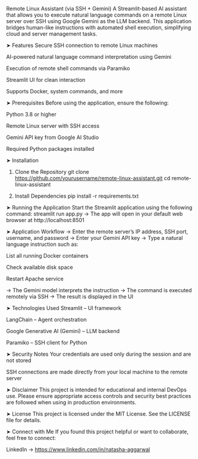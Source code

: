 Remote Linux Assistant (via SSH + Gemini)
A Streamlit-based AI assistant that allows you to execute natural language commands on a remote Linux server over SSH using Google Gemini as the LLM backend.
This application bridges human-like instructions with automated shell execution, simplifying cloud and server management tasks.

➤ Features
Secure SSH connection to remote Linux machines

AI-powered natural language command interpretation using Gemini

Execution of remote shell commands via Paramiko

Streamlit UI for clean interaction

Supports Docker, system commands, and more


➤ Prerequisites
Before using the application, ensure the following:

Python 3.8 or higher

Remote Linux server with SSH access

Gemini API key from Google AI Studio

Required Python packages installed


➤ Installation
1. Clone the Repository
git clone https://github.com/yourusername/remote-linux-assistant.git
cd remote-linux-assistant

2. Install Dependencies
pip install -r requirements.txt

➤ Running the Application
Start the Streamlit application using the following command:
streamlit run app.py
→ The app will open in your default web browser at http://localhost:8501


➤ Application Workflow
→ Enter the remote server’s IP address, SSH port, username, and password
→ Enter your Gemini API key
→ Type a natural language instruction such as:

List all running Docker containers

Check available disk space

Restart Apache service

→ The Gemini model interprets the instruction
→ The command is executed remotely via SSH
→ The result is displayed in the UI

➤ Technologies Used
Streamlit – UI framework

LangChain – Agent orchestration

Google Generative AI (Gemini) – LLM backend

Paramiko – SSH client for Python

➤ Security Notes
Your credentials are used only during the session and are not stored

SSH connections are made directly from your local machine to the remote server

➤ Disclaimer
This project is intended for educational and internal DevOps use.
Please ensure appropriate access controls and security best practices are followed when using in production environments.

➤ License
This project is licensed under the MIT License. See the LICENSE file for details.

➤ Connect with Me
If you found this project helpful or want to collaborate, feel free to connect:

LinkedIn → https://www.linkedin.com/in/natasha-aggarwal
